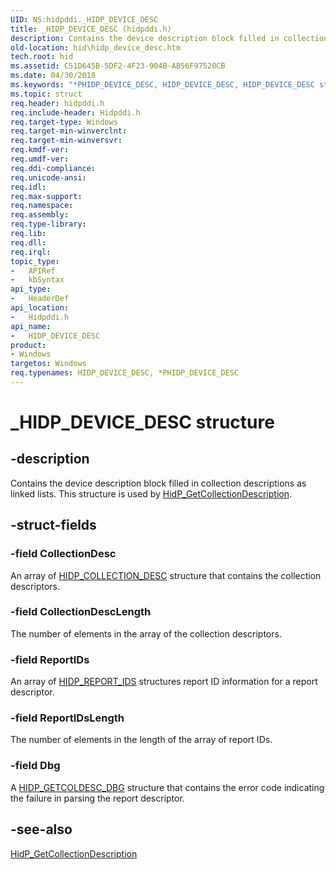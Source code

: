 ```yaml
---
UID: NS:hidpddi._HIDP_DEVICE_DESC
title: _HIDP_DEVICE_DESC (hidpddi.h)
description: Contains the device description block filled in collection descriptions as linked lists. This structure is used by HidP_GetCollectionDescription.
old-location: hid\hidp_device_desc.htm
tech.root: hid
ms.assetid: C51D645B-5DF2-4F23-904B-AB56F97520CB
ms.date: 04/30/2018
ms.keywords: "*PHIDP_DEVICE_DESC, HIDP_DEVICE_DESC, HIDP_DEVICE_DESC structure [Human Input Devices], PHIDP_DEVICE_DESC, PHIDP_DEVICE_DESC structure pointer [Human Input Devices], _HIDP_DEVICE_DESC, hid.hidp_device_desc, hidpddi/HIDP_DEVICE_DESC, hidpddi/PHIDP_DEVICE_DESC"
ms.topic: struct
req.header: hidpddi.h
req.include-header: Hidpddi.h
req.target-type: Windows
req.target-min-winverclnt: 
req.target-min-winversvr: 
req.kmdf-ver: 
req.umdf-ver: 
req.ddi-compliance: 
req.unicode-ansi: 
req.idl: 
req.max-support: 
req.namespace: 
req.assembly: 
req.type-library: 
req.lib: 
req.dll: 
req.irql: 
topic_type:
-	APIRef
-	kbSyntax
api_type:
-	HeaderDef
api_location:
-	Hidpddi.h
api_name:
-	HIDP_DEVICE_DESC
product:
- Windows
targetos: Windows
req.typenames: HIDP_DEVICE_DESC, *PHIDP_DEVICE_DESC
---
```


# _HIDP_DEVICE_DESC structure


## -description


Contains the device description block filled in
                         collection descriptions as linked lists. This structure is used by <a href="https://msdn.microsoft.com/library/windows/hardware/mt740164">HidP_GetCollectionDescription</a>.


## -struct-fields




### -field CollectionDesc

An array of  <a href="https://msdn.microsoft.com/library/windows/hardware/mt740161">HIDP_COLLECTION_DESC</a> structure that contains the collection descriptors.


### -field CollectionDescLength

The number of elements in the array of the collection descriptors.


### -field ReportIDs

An array of <a href="https://msdn.microsoft.com/library/windows/hardware/mt740165">HIDP_REPORT_IDS</a> structures report ID information for a report descriptor. 


### -field ReportIDsLength

The number of elements in the length of the array of report IDs.


### -field Dbg

A <a href="https://msdn.microsoft.com/library/windows/hardware/mt740163">HIDP_GETCOLDESC_DBG</a> structure that contains the error code indicating the failure in parsing the report 
                                      descriptor.


## -see-also




<a href="https://msdn.microsoft.com/library/windows/hardware/mt740164">HidP_GetCollectionDescription</a>
 

 

